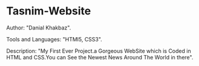 # Tasnim-Website
Author: "Danial Khakbaz".

Tools and Languages: "HTMl5, CSS3".

Description: "My First Ever Project.a Gorgeous WebSite which is Coded in HTML and CSS.You can See the Newest News Around The World in there".

